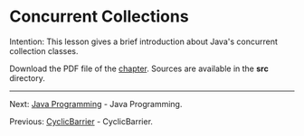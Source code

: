 # Concurrent Collections

Intention: This lesson gives a brief introduction about Java's concurrent collection classes.

Download the PDF file of the [chapter](chapter_40.pdf). Sources are available in the <b>src</b> directory. 


<hr>

Next: [Java Programming](../../README.md "Java Programming") - Java Programming.

Previous: [CyclicBarrier](chapter_39.md "CyclicBarrier") - CyclicBarrier.